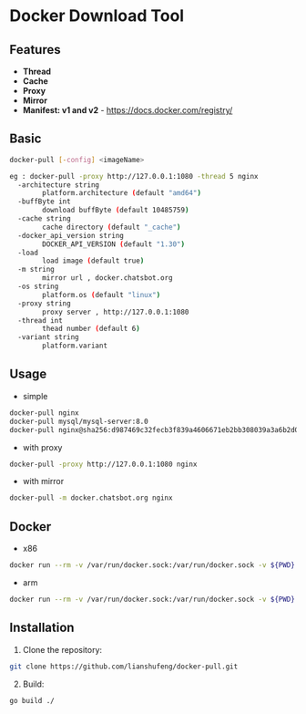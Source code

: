 # Docker Download Tool


## Features

- **Thread**
- **Cache**
- **Proxy**
- **Mirror**
- **Manifest: v1 and v2** - https://docs.docker.com/registry/

## Basic
```bash
docker-pull [-config] <imageName>

eg : docker-pull -proxy http://127.0.0.1:1080 -thread 5 nginx
  -architecture string
        platform.architecture (default "amd64")
  -buffByte int
        download buffByte (default 10485759)
  -cache string
        cache directory (default "_cache")
  -docker_api_version string
        DOCKER_API_VERSION (default "1.30")
  -load
        load image (default true)
  -m string
        mirror url , docker.chatsbot.org
  -os string
        platform.os (default "linux")
  -proxy string
        proxy server , http://127.0.0.1:1080
  -thread int
        thead number (default 6)
  -variant string
        platform.variant
```

## Usage
- simple
```bash
docker-pull nginx
docker-pull mysql/mysql-server:8.0
docker-pull nginx@sha256:d987469c32fecb3f839a4606671eb2bb308039a3a6b2d086341769da3931b9b6
```
- with proxy
```bash
docker-pull -proxy http://127.0.0.1:1080 nginx
```
- with mirror
```bash
docker-pull -m docker.chatsbot.org nginx
```

## Docker 

- x86
```bash
docker run --rm -v /var/run/docker.sock:/var/run/docker.sock -v ${PWD}:/work lianshufeng/docker-pull nginx
```

- arm
```bash
docker run --rm -v /var/run/docker.sock:/var/run/docker.sock -v ${PWD}:/work lianshufeng/docker-pull:arm -architecture arm nginx
```


## Installation
1. Clone the repository:
```bash
git clone https://github.com/lianshufeng/docker-pull.git
```
2. Build:
```bash
go build ./
```